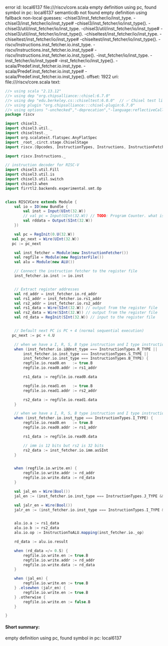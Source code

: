 error id: local6137
file://<WORKSPACE>/riscv/core.scala
empty definition using pc, found symbol in pc: local6137
semanticdb not found
empty definition using fallback
non-local guesses:
	 -chisel3/inst_fetcher/io/inst_type.
	 -chisel3/inst_fetcher/io/inst_type#
	 -chisel3/inst_fetcher/io/inst_type().
	 -chisel3/util/inst_fetcher/io/inst_type.
	 -chisel3/util/inst_fetcher/io/inst_type#
	 -chisel3/util/inst_fetcher/io/inst_type().
	 -chiseltest/inst_fetcher/io/inst_type.
	 -chiseltest/inst_fetcher/io/inst_type#
	 -chiseltest/inst_fetcher/io/inst_type().
	 -riscv/Instructions.inst_fetcher.io.inst_type.
	 -riscv/Instructions.inst_fetcher.io.inst_type#
	 -riscv/Instructions.inst_fetcher.io.inst_type().
	 -inst_fetcher/io/inst_type.
	 -inst_fetcher/io/inst_type#
	 -inst_fetcher/io/inst_type().
	 -scala/Predef.inst_fetcher.io.inst_type.
	 -scala/Predef.inst_fetcher.io.inst_type#
	 -scala/Predef.inst_fetcher.io.inst_type().
offset: 1922
uri: file://<WORKSPACE>/riscv/core.scala
text:
```scala
//> using scala "2.13.12"
//> using dep "org.chipsalliance::chisel:6.7.0"
//> using dep "edu.berkeley.cs::chiseltest:6.0.0"  // ✅ Chisel test lib
//> using plugin "org.chipsalliance:::chisel-plugin:6.7.0"
//> using options "-unchecked","-deprecation","-language:reflectiveCalls","-feature","-Xcheckinit","-Xfatal-warnings","-Ywarn-dead-code","-Ywarn-unused","-Ymacro-annotations"
package riscv

import chisel3._
import chisel3.util._
import chiseltest._
import org.scalatest.flatspec.AnyFlatSpec
import _root_.circt.stage.ChiselStage
import riscv.{Opcodes, InstructionTypes, Instructions, InstructionFetcher, RegisterFile, ALU, InstructionToALU}

import riscv.Instructions._

// instruction decoder for RISC-V
import chisel3.util.Fill
import chisel3.util.is
import chisel3.util.switch
import chisel3.when
import firrtl2.backends.experimental.smt.Op


class RISCVCore extends Module {
	val io = IO(new Bundle {
		val inst = Input(UInt(32.W))
		// val pc = Input(UInt(32.W)) // TODO: Program Counter. what is its size? 32 bits? is it necessary in chisel?
  		val rddata = Output(SInt(32.W))
	})

	val pc = RegInit(0.U(32.W))
   val pc_next = Wire(UInt(32.W))
   pc := pc_next

	val inst_fetcher = Module(new InstructionFetcher())	
	val regfile = Module(new RegisterFile())
	val alu = Module(new ALU())

	// Connect the instruction fetcher to the register file
	inst_fetcher.io.inst := io.inst


	// Extract register addresses
	val rd_addr = inst_fetcher.io.rd_addr
	val rs1_addr = inst_fetcher.io.rs1_addr
	val rs2_addr = inst_fetcher.io.rs2_addr
	val rs1_data = Wire(SInt(32.W)) // output from the register file
	val rs2_data = Wire(SInt(32.W)) // output from the register file
	val rd_data = RegInit(SInt(32.W)) // input to the register file


	// Default next PC is PC + 4 (normal sequential execution)
   pc_next := pc + 4.U

	// when we have a I, R, S, B type instruction and I type instruction
	when (inst_fetcher.io.i@@nst_type === InstructionTypes.R_TYPE ||
		inst_fetcher.io.inst_type === InstructionTypes.S_TYPE ||
		inst_fetcher.io.inst_type === InstructionTypes.B_TYPE) {
		regfile.io.read0.en   := true.B
		regfile.io.read0.addr := rs1_addr

		rs1_data := regfile.io.read0.data

		regfile.io.read1.en   := true.B
		regfile.io.read1.addr := rs2_addr

		rs2_data := regfile.io.read1.data
	}

	// when we have a I, R, S, B type instruction and I type instruction
	when (inst_fetcher.io.inst_type === InstructionTypes.I_TYPE) {
		regfile.io.read0.en   := true.B
		regfile.io.read0.addr := rs1_addr

		rs1_data := regfile.io.read0.data

		// imm is 12 bits but rs2 is 32 bits
		rs2_data := inst_fetcher.io.imm.asSInt
	}


	when (regfile.io.write.en) {
		regfile.io.write.addr := rd_addr
		regfile.io.write.data := rd_data
	} 

	val jal_en = Wire(Bool())
	jal_en := (inst_fetcher.io.inst_type === InstructionTypes.J_TYPE && inst_fetcher.io._op === Instructions.J_I_JAL)

	val jalr_en = Wire(Bool())
	jalr_en := (inst_fetcher.io.inst_type === InstructionTypes.I_TYPE && inst_fetcher.io._op === Instructions.I_I_JALR)


	alu.io.a := rs1_data
	alu.io.b := rs2_data
	alu.io.op := InstructionToALU.mapping(inst_fetcher.io._op)

	rd_data := alu.io.result

	when (rd_data =/= 0.S) {
		regfile.io.write.en := true.B
		regfile.io.write.addr := rd_addr
		regfile.io.write.data := rd_data
	} 

	when (jal_en) {
		regfile.io.write.en := true.B
	} .elsewhen (jalr_en) {
		regfile.io.write.en := true.B
	} .otherwise {
		regfile.io.write.en := false.B
	}

}
```


#### Short summary: 

empty definition using pc, found symbol in pc: local6137